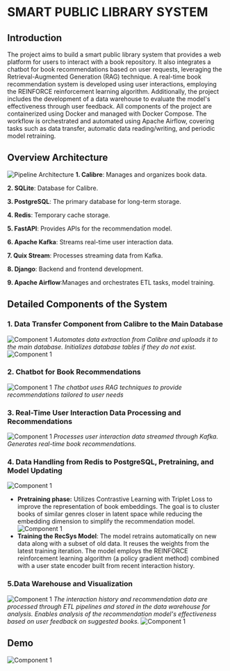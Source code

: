 # **SMART PUBLIC LIBRARY SYSTEM**
## **Introduction**
The project aims to build a smart public library system that provides a web platform for users to interact with a book repository. It also integrates a chatbot for book recommendations based on user requests, leveraging the Retrieval-Augmented Generation (RAG) technique. A real-time book recommendation system is developed using user interactions, employing the REINFORCE reinforcement learning algorithm. Additionally, the project includes the development of a data warehouse to evaluate the model's effectiveness through user feedback. All components of the project are containerized using Docker and managed with Docker Compose. The workflow is orchestrated and automated using Apache Airflow, covering tasks such as data transfer, automatic data reading/writing, and periodic model retraining.
## **Overview Architecture**
![Pipeline Architecture](images/FULLF.jpeg)
**1. Calibre**: Manages and organizes book data.

**2. SQLite**: Database for Calibre.

**3. PostgreSQL**: The primary database for long-term storage.

**4. Redis**: Temporary cache storage.

**5. FastAPI**: Provides APIs for the recommendation model.

**6. Apache Kafka**: Streams real-time user interaction data.

**7. Quix Stream**: Processes streaming data from Kafka.

**8. Django**: Backend and frontend development.

**9. Apache Airflow**:Manages and orchestrates ETL tasks, model training.
## **Detailed Components of the System**
### **1. Data Transfer Component from Calibre to the Main Database**
<!-- ![Component 1](images/pipeline1.png) -->
![Component 1](images/pipeline11.png)
*Automates data extraction from Calibre and uploads it to the main database.*
*Initializes database tables if they do not exist.*
![Component 1](images/schema.png)
### **2. Chatbot for Book Recommendations**
<!-- ![Component 1](images/pipeline2.png) -->
![Component 1](images/pipeline22.png)
*The chatbot uses RAG techniques to provide recommendations tailored to user needs*
### **3. Real-Time User Interaction Data Processing and Recommendations**
<!-- ![Component 1](images/pipeline3.png) -->
![Component 1](images/pipeline33.png)
*Processes user interaction data streamed through Kafka. Generates real-time book recommendations.*
### **4. Data Handling from Redis to PostgreSQL, Pretraining, and Model Updating**
<!-- ![Component 1](images/pipeline4.png) -->
![Component 1](images/pipeline44.png)
- **Pretraining phase:** Utilizes Contrastive Learning with Triplet Loss to improve the representation of book embeddings. The goal is to cluster books of similar genres closer in latent space while reducing the embedding dimension to simplify the recommendation model.
![Component 1](images/ct.png)
- **Training the RecSys Model**: The model retrains automatically on new data along with a subset of old data. It reuses the weights from the latest training iteration. The model employs the REINFORCE reinforcement learning algorithm (a policy gradient method) combined with a user state encoder built from recent interaction history.
### **5.Data Warehouse and Visualization**
<!-- ![Component 1](images/pipeline5.png) -->
![Component 1](images/pipeline55.png)
*The interaction history and recommendation data are processed through ETL pipelines and stored in the data warehouse for analysis. Enables analysis of the recommendation model's effectiveness based on user feedback on suggested books.*
![Component 1](images/image02.png)
## **Demo**
![Component 1](images/demo.jpeg)
